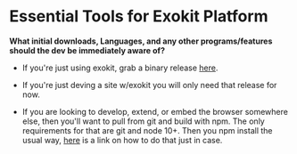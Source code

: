 # Essential Tools for Exokit Platform
**What initial downloads, Languages, and any other programs/features should the dev be immediately aware of?**

   * If you're just using exokit, grab a binary release [here](https://get.webmr.io/). 
   
   * If you're just deving a site w/exokit you will only need that release for now.
   
   * If you are looking to develop, extend, or embed the browser somewhere else, then you'll want to pull from git and build with npm. The only requirements for that are git and node 10+. Then you npm install the usual way, [here](http://blog.teamtreehouse.com/install-node-js-npm-windows) is a link on how to do that just in case.

    
